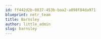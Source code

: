 ```yaml
---
id: ff442d2b-0837-453b-baa2-a098f84da971
blueprint: netr_team
title: Barnsley
author: little_admin
slug: barnsley
---
```

